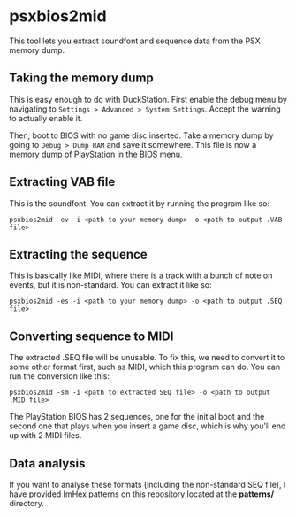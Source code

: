 # psxbios2mid

This tool lets you extract soundfont and sequence data from the PSX memory dump.

## Taking the memory dump

This is easy enough to do with DuckStation. First enable the debug menu by navigating to `Settings > Advanced > System Settings`. Accept the warning to actually enable it.

Then, boot to BIOS with no game disc inserted. Take a memory dump by going to `Debug > Dump RAM` and save it somewhere. This file is now a memory dump of PlayStation in the BIOS menu.

## Extracting VAB file

This is the soundfont. You can extract it by running the program like so:

`psxbios2mid -ev -i <path to your memory dump> -o <path to output .VAB file>`

## Extracting the sequence

This is basically like MIDI, where there is a track with a bunch of note on events, but it is non-standard. You can extract it like so:

`psxbios2mid -es -i <path to your memory dump> -o <path to output .SEQ file>`

## Converting sequence to MIDI

The extracted .SEQ file will be unusable. To fix this, we need to convert it to some other format first, such as MIDI, which this program can do. You can run the conversion like this:

`psxbios2mid -sm -i <path to extracted SEQ file> -o <path to output .MID file>`

The PlayStation BIOS has 2 sequences, one for the initial boot and the second one that plays when you insert a game disc, which is why you'll end up with 2 MIDI files.

## Data analysis

If you want to analyse these formats (including the non-standard SEQ file), I have provided ImHex patterns on this repository located at the **patterns/** directory.